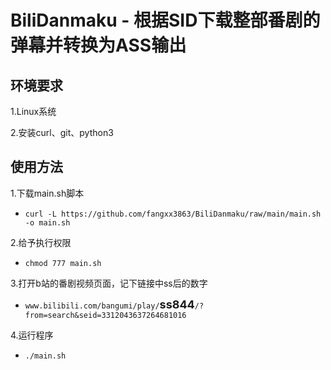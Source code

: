 # BiliDanmaku - 根据SID下载整部番剧的弹幕并转换为ASS输出
## 环境要求
1.Linux系统

2.安装curl、git、python3
## 使用方法
1.下载main.sh脚本
  - ```curl -L https://github.com/fangxx3863/BiliDanmaku/raw/main/main.sh -o main.sh```
  
2.给予执行权限
  - ```chmod 777 main.sh```
  
3.打开b站的番剧视频页面，记下链接中ss后的数字
  - ```www.bilibili.com/bangumi/play/```<font size=4>**ss844**</font>```/?from=search&seid=3312043637264681016```

4.运行程序
  - ```./main.sh```
  

